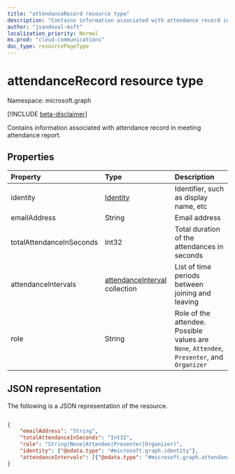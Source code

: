 ```yaml
---
title: "attendanceRecord resource type"
description: "Contains information associated with attendance record in meeting attendance report."
author: "jsandoval-msft"
localization_priority: Normal
ms.prod: "cloud-communications"
doc_type: resourcePageType
---
```


# attendanceRecord resource type

Namespace: microsoft.graph

[!INCLUDE [beta-disclaimer](../../includes/beta-disclaimer.md)]

Contains information associated with attendance record in meeting attendance report.

## Properties

| Property            | Type    | Description|
|:--------------------|:--------|:-----------|
| identity | [Identity](identity.md) | Identifier, such as display name, etc |
| emailAddress | String | Email address |
| totalAttendanceInSeconds | Int32 | Total duration of the attendances in seconds |
| attendanceIntervals | [attendanceInterval](attendanceInterval.md) collection | List of time periods between joining and leaving |
| role | String | Role of the attendee. Possible values are `None`, `Attendee`, `Presenter`, and `Organizer`  |

## JSON representation

The following is a JSON representation of the resource.

<!-- {
  "blockType": "resource",
  "optionalProperties": [

  ],
  "@odata.type": "microsoft.graph.attendanceRecord"
}-->

```json

{
    "emailAddress": "String",
    "totalAttendanceInSeconds": "Int32",
    "role": "String(None|Attendee|Presenter|Organizer)",
    "identity": {"@odata.type": "#microsoft.graph.identity"},
    "attendanceIntervals": [{"@odata.type": "#microsoft.graph.attendanceInterval"}]
}

```
